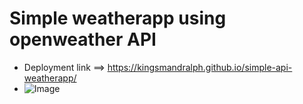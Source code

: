 # Simple weatherapp using openweather API

- Deployment link ==> https://kingsmandralph.github.io/simple-api-weatherapp/
- ![Image](https://github.com/kingsmandralph/simple-api-weatherapp/blob/main/weather-image.png)
